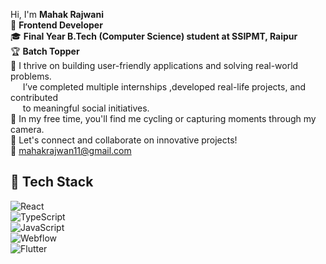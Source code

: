 
Hi, I'm **Mahak Rajwani**  
🚀 **Frontend Developer**  
🎓 **Final Year B.Tech (Computer Science) student at SSIPMT, Raipur**  
🏆 **Batch Topper**  
🌱 I thrive on building user-friendly applications and solving real-world problems.   
&nbsp;&nbsp;&nbsp;&nbsp;  I’ve completed multiple internships ,developed real-life projects, and contributed  
&nbsp;&nbsp;&nbsp;&nbsp;  to meaningful social initiatives.   
📸 In my free time, you'll find me cycling or capturing moments through my camera.  
🔗 Let's connect and collaborate on innovative projects!  
📧 mahakrajwan11@gmail.com  
## 🔧 Tech Stack
![React](https://img.shields.io/badge/-React-61DAFB?logo=react&logoColor=white&style=flat)  
![TypeScript](https://img.shields.io/badge/-TypeScript-3178C6?logo=typescript&logoColor=white&style=flat)  
![JavaScript](https://img.shields.io/badge/-JavaScript-F7DF1E?logo=javascript&logoColor=black&style=flat)  
![Webflow](https://img.shields.io/badge/-Webflow-4353FF?logo=webflow&logoColor=white&style=flat)  
![Flutter](https://img.shields.io/badge/-Flutter-02569B?logo=flutter&logoColor=white&style=flat)

